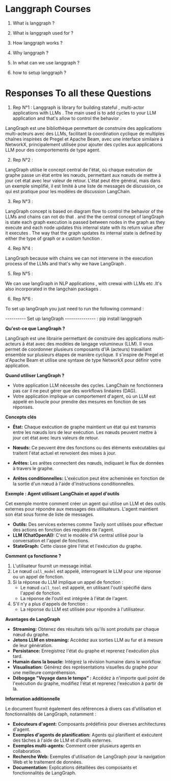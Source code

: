 
# Langgraph Courses 

1) What is langgraph ? 

2) What is langgraph used for ? 

3) How langgraph works ? 

4) Why langgraph ? 

5) In what can we use langgraph ? 

6) how to setup langgraph ? 



# Responses To all these Questions 


1) Rep N°1 : 
Langgraph is library for building stateful , multi-actor applications with LLMs .
The main used is to add cycles to your LLM application and that's allow to control the behavior .

LangGraph est une bibliothèque permettant de construire des applications multi-acteurs avec des LLMs, 
facilitant la coordination cyclique de multiples chaînes inspirées de Pregel et Apache Beam, 
avec une interface similaire à NetworkX, principalement utilisée pour ajouter des cycles aux applications 
LLM pour des comportements de type agent.


2) Rep N°2 : 

LangGraph utilise le concept central de l'état, où chaque exécution de graphe passe un état entre les nœuds,
 permettant aux nœuds de mettre à jour cet état avec leur valeur de retour.
  L'état peut être général, mais dans un exemple simplifié, 
  il est limité à une liste de messages de discussion, ce qui est pratique pour les modèles de discussion LangChain.

3) Rep N°3 :

LangGraph concept is based on diagram flow to control the behavior of the LLMs and chains can not do that .
 and the the central concept of langGraph is state each graph execution is passed between nodes
in the graph as they execute and each node updates this internal state with 
 its return value after it executes .
  The way that the graph updates its internal state is defined by either the type of graph or a custom function . 

4) Rep N°4 :

LangGraph because with chains we can not intervene in the execution process 
of the LLMs and that's why we have LangGraph .


5) Rep N°5 :

We can use langGraph in NLP applications , with crewai  with LLMs etc .It's 
also incorporated in the langchain packages . 

6) Rep N°6 : 

To set up langGraph you just need to run the following command : 

---------- Set up langGraph --------------- : 
   pip install langgraph 




**Qu'est-ce que LangGraph ?**

LangGraph est une librairie permettant de construire des applications multi-acteurs à état avec des modèles de langage volumineux (LLM).
 Il vous permet de coordonner plusieurs composants d'IA (acteurs) travaillant 
 ensemble sur plusieurs étapes de manière cyclique. Il s'inspire de Pregel et d'Apache Beam 
 et utilise une syntaxe de type NetworkX pour définir votre application.

**Quand utiliser LangGraph ?**

* Votre application LLM nécessite des cycles. LangChain ne fonctionnera pas car il ne peut gérer que des workflows linéaires (DAG).
* Votre application implique un comportement d'agent, où un LLM est appelé en boucle pour prendre des mesures en fonction de ses réponses.

**Concepts clés**

* **État:** Chaque exécution de graphe maintient un état qui est transmis entre les nœuds lors de leur exécution.
 Les nœuds peuvent mettre à jour cet état avec leurs valeurs de retour.

* **Nœuds:** Ce peuvent être des fonctions ou des éléments exécutables qui traitent l'état actuel et renvoient des mises à jour.
* **Arêtes:** Les arêtes connectent des nœuds, indiquant le flux de données à travers le graphe.
* **Arêtes conditionnelles:** L'exécution peut être acheminée en fonction de la sortie d'un nœud à l'aide d'instructions conditionnelles.

**Exemple : Agent utilisant LangChain et appel d'outils**

Cet exemple montre comment créer un agent qui utilise un LLM et des outils externes pour répondre aux messages des utilisateurs. 
L'agent maintient son état sous forme de liste de messages.


* **Outils:** Des services externes comme Tavily sont utilisés pour effectuer des actions en fonction des requêtes de l'agent.
* **LLM (ChatOpenAI):** C'est le modèle d'IA central utilisé pour la conversation et l'appel de fonctions.
* **StateGraph:** Cette classe gère l'état et l'exécution du graphe.

**Comment ça fonctionne ?**

1. L'utilisateur fournit un message initial.
2. Le nœud `call_model` est appelé, interrogeant le LLM pour une réponse ou un appel de fonction.
3. Si la réponse du LLM implique un appel de fonction :
   - Le nœud `call_tool` est appelé, en utilisant l'outil spécifié dans l'appel de fonction.
   - La réponse de l'outil est intégrée à l'état de l'agent.
4. S'il n'y a plus d'appels de fonction :
   - La réponse du LLM est utilisée pour répondre à l'utilisateur.

**Avantages de LangGraph**

* **Streaming:** Obtenez des résultats tels qu'ils sont produits par chaque nœud du graphe.
* **Jetons LLM en streaming:** Accédez aux sorties LLM au fur et à mesure de leur génération.
* **Persistance:** Enregistrez l'état du graphe et reprenez l'exécution plus tard.
* **Humain dans la boucle:** Intégrez la révision humaine dans le workflow.
* **Visualisation:** Générez des représentations visuelles du graphe pour une meilleure compréhension.
* **Débogage "Voyage dans le temps" :** Accédez à n'importe quel point de l'exécution du graphe, modifiez l'état et reprenez l'exécution à partir de là.

**Information additionnelle**

Le document fournit également des références à divers cas d'utilisation et fonctionnalités de LangGraph, notamment :

* **Exécuteurs d'agent:** Composants prédéfinis pour diverses architectures d'agent.
* **Exemples d'agents de planification:** Agents qui planifient et exécutent des tâches à l'aide de LLM et d'outils externes.
* **Exemples multi-agents:** Comment créer plusieurs agents en collaboration.
* **Recherche Web:** Exemples d'utilisation de LangGraph pour la navigation Web et le traitement de données.
* **Documentation:** Explications détaillées des composants et fonctionnalités de LangGraph.
